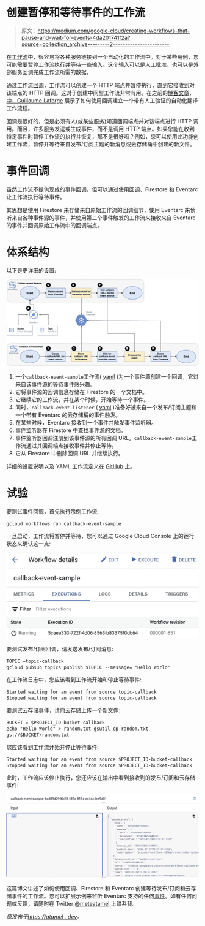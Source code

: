 # 创建暂停和等待事件的工作流

> 原文：<https://medium.com/google-cloud/creating-workflows-that-pause-and-wait-for-events-4da201741f2a?source=collection_archive---------2----------------------->

在[工作流](https://cloud.google.com/workflows)中，很容易将各种服务链接到一个自动化的工作流中。对于某些用例，您可能需要暂停工作流执行并等待一些输入。这个输入可以是人工批准，也可以是外部服务回调完成工作流所需的数据。

通过工作流[回调](https://cloud.google.com/workflows/docs/creating-callback-endpoints)，工作流可以创建一个 HTTP 端点并暂停执行，直到它接收到对该端点的 HTTP 回调。这对于创建中间型工作流非常有用。在之前的[博客文章](https://cloud.google.com/blog/topics/developers-practitioners/introducing-workflows-callbacks)，[中，Guillaume Laforge](https://twitter.com/glaforge) 展示了如何使用回调建立一个带有人工验证的自动化翻译工作流程。

回调是很好的，但是必须有人(或某些服务)知道回调端点并对该端点进行 HTTP 调用。而且，许多服务发送或生成事件，而不是调用 HTTP 端点。如果您能在收到特定事件时暂停工作流的执行并恢复，那不是很好吗？例如，您可以使用此功能创建工作流，暂停并等待来自发布/订阅主题的新消息或云存储桶中创建的新文件。

# 事件回调

虽然工作流不提供现成的事件回调，但可以通过使用回调、Firestore 和 Eventarc 让工作流执行等待事件。

其思想是使用 Firestore 来存储来自原始工作流的回调细节，使用 Eventarc 来侦听来自各种事件源的事件，并使用第二个事件触发的工作流来接收来自 Eventarc 的事件并回调原始工作流中的回调端点。

# 体系结构

以下是更详细的设置:

![](img/47116bf17f551ff5df96009654e8074f.png)

1.  一个`callback-event-sample`工作流( [yaml](https://github.com/GoogleCloudPlatform/workflows-demos/blob/master/callback-event/callback-event-sample.yaml) )为一个事件源创建一个回调，它对来自该事件源的等待事件感兴趣。
2.  它将事件源的回调信息存储在 Firestore 的一个文档中。
3.  它继续它的工作流，并在某个时候，开始等待一个事件。
4.  同时，`callback-event-listener` ( [yaml](https://github.com/GoogleCloudPlatform/workflows-demos/blob/master/callback-event/callback-event-listener.yaml) )准备好被来自一个发布/订阅主题和一个带有 Eventarc 的云存储桶的事件触发。
5.  在某些时候，Eventarc 接收到一个事件并触发事件监听器。
6.  事件监听器在 Firestore 中查找事件源的文档。
7.  事件监听器回调注册到该事件源的所有回调 URL。`callback-event-sample`工作流通过其回调端点接收事件并停止等待。
8.  它从 Firestore 中删除回调 URL 并继续执行。

详细的设置说明以及 YAML 工作流定义在 [GitHub](https://github.com/GoogleCloudPlatform/workflows-demos/tree/master/callback-event) 上。

# 试验

要测试事件回调，首先执行示例工作流:

```
gcloud workflows run callback-event-sample
```

一旦启动，工作流将暂停并等待，您可以通过 Google Cloud Console 上的运行状态来确认这一点:

![](img/4c830407ce005513e88083bcc009cb30.png)

要测试发布/订阅回调，请发送发布/订阅消息:

```
TOPIC =topic-callback
gcloud pubsub topics publish $TOPIC --message= "Hello World"
```

在工作流日志中，您应该看到工作流开始和停止等待事件:

```
Started waiting for an event from source topic-callback
Stopped waiting for an event from source topic-callback
```

要测试云存储事件，请向云存储上传一个新文件:

```
BUCKET = $PROJECT_ID-bucket-callback
echo "Hello World" > random.txt gsutil cp random.txt
gs://$BUCKET/random.txt
```

您应该看到工作流开始并停止等待事件:

```
Started waiting for an event from source $PROJECT_ID-bucket-callback Stopped waiting for an event from source $PROJECT_ID-bucket-callback
```

此时，工作流应该停止执行，您还应该在输出中看到接收到的发布/订阅和云存储事件:

![](img/53893b03e8113f6e58f4520582555e8e.png)

这篇博文讲述了如何使用回调、Firestore 和 Eventarc 创建等待发布/订阅和云存储事件的工作流。您可以扩展示例来监听 Eventarc 支持的任何[事件](https://cloud.google.com/eventarc/docs/reference/supported-events)。如有任何问题或反馈，请随时在 Twitter [@meteatamel](https://twitter.com/meteatamel) 上联系我。

*原发布于*[*https://atamel . dev*](https://atamel.dev/posts/2022/08-05_workflows_that_pause_for_events/)*。*